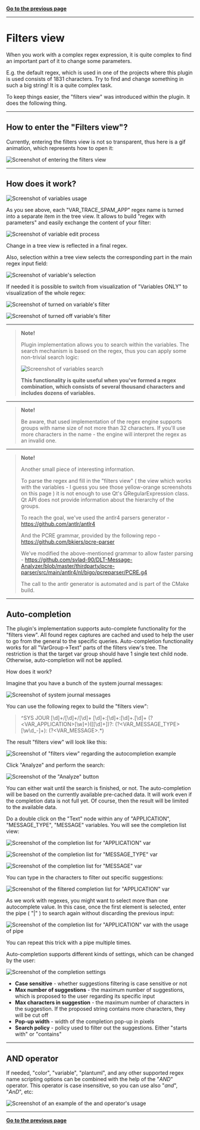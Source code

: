 [**Go to the previous page**](../../README.md)

----

# Filters view

When you work with a complex regex expression, it is quite complex to find an important part of it to change some parameters.

E.g. the default regex, which is used in one of the projects where this plugin is used consists of 1831 characters.
Try to find and change something in such a big string! It is a quite complex task.

To keep things easier, the "filters view" was introduced within the plugin. It does the following thing.

----

## How to enter the "Filters view"?

Currently, entering the filters view is not so transparent, thus here is a gif animation, which represents how to open it:

![Screenshot of entering the filters view](./var_entering_filters_view.gif)

----

## How does it work?

![Screenshot of variables usage](./var_example.png)

As you see above, each "VAR_TRACE_SPAM_APP" regex name is turned into a separate item in the tree view. It allows to build "regex with parameters" and easily exchange the content of your filter:

![Screenshot of variable edit process](./var_edit.png)

Change in a tree view is reflected in a final regex.

Also, selection within a tree view selects the corresponding part in the main regex input field:

![Screenshot of variable's selection](./var_selection.png)

If needed it is possible to switch from visualization of "Variables ONLY" to visualization of the whole regex:

![Screenshot of turned on variable's filter](./var_filter_variables_on.png)

![Screenshot of turned off variable's filter](./var_filter_variables_off.png)

----

> **Note!**
>
> Plugin implementation allows you to search within the variables.
> The search mechanism is based on the regex, thus you can apply some non-trivial search logic:
>
> ![Screenshot of variables search](./var_search.png)
>
> **This functionality is quite useful when you've formed a regex combination, which consists of several thousand characters and includes dozens of variables.**

----

> **Note!**
>
> Be aware, that used implementation of the regex engine supports groups with name size of not more than 32 characters.
> If you'll use more characters in the name - the engine will interpret the regex as an invalid one.

----

> **Note!**
>
> Another small piece of interesting information. 
>
> To parse the regex and fill in the "filters view" ( the view which works with the variables - I guess you see those yellow-orange screenshots on this page ) it is not enough to use Qt's QRegularExpression class.
> Qt API does not provide information about the hierarchy of the groups. 
>
> To reach the goal, we've used the antlr4 parsers generator - https://github.com/antlr/antlr4
>
> And the PCRE grammar, provided by the following repo - https://github.com/bkiers/pcre-parser
>
> We've modified the above-mentioned grammar to allow faster parsing - https://github.com/svlad-90/DLT-Message-Analyzer/blob/master/thirdparty/pcre-parser/src/main/antlr4/nl/bigo/pcreparser/PCRE.g4
>
> The call to the antlr generator is automated and is part of the CMake build.

----

## Auto-completion

The plugin's implementation supports auto-complete functionality for the "filters view".
All found regex captures are cached and used to help the user to go from the general to the specific queries.
Auto-completion functionality works for all "VarGroup->Text" parts of the filters view's tree.
The restriction is that the target var group should have 1 single text child node. Otherwise, auto-completion will not be applied.

How does it work?

Imagine that you have a bunch of the system journal messages:

![Screenshot of system journal messages](./var_sys_jour_messages.png)

You can use the following regex to build the "filters view":

> ^SYS JOUR [\d]+/[\d]+/[\d]+ [\d]+:[\d]+:[\d]+\.[\d]+ (?&lt;VAR_APPLICATION&gt;[\w]+)(\[[\d]+\])?: (?&lt;VAR_MESSAGE_TYPE&gt;[\w\d_-]+): (?&lt;VAR_MESSAGE&gt;.*)

The result "filters view" will look like this:

![Screenshot of "filters view" regarding the autocompletion example](./var_auto_completion_filters_view.png)

Click "Analyze" and perform the search:

![Screenshot of the "Analyze" button](./var_analyze_button.png)

You can either wait until the search is finished, or not. The auto-completion will be based on the currently available pre-cached data.
It will work even if the completion data is not full yet. Of course, then the result will be limited to the available data.

Do a double click on the "Text" node within any of "APPLICATION", "MESSAGE_TYPE", "MESSAGE" variables.
You will see the completion list view:

![Screenshot of the completion list for "APPLICATION" var](./var_completion_list_application.png)

![Screenshot of the completion list for "MESSAGE_TYPE" var](./var_completion_list_message_type.png)

![Screenshot of the completion list for "MESSAGE" var](./var_completion_list_message.png)

You can type in the characters to filter out specific suggestions:

![Screenshot of the filtered completion list for "APPLICATION" var](./var_completion_list_application_filtered.png)

As we work with regexes, you might want to select more than one autocomplete value. In this case, once the first element is selected, enter the pipe ( "|" ) to search again without discarding the previous input:

![Screenshot of the completion list for "APPLICATION" var with the usage of pipe](./var_completion_list_application_pipe.png)

You can repeat this trick with a pipe multiple times.

Auto-completion supports different kinds of settings, which can be changed by the user:

![Screenshot of the completion settings](./var_completion_settings.png)

- **Case sensitive** - whether suggestions filtering is case sensitive or not
- **Max number of suggestions** - the maximum number of suggestions, which is proposed to the user regarding its specific input
- **Max characters in suggestion** - the maximum number of characters in the suggestion. If the proposed string contains more characters, they will be cut off
- **Pop-up width** - width of the completion pop-up in pixels
- **Search policy** - policy used to filter out the suggestions. Either "starts with" or "contains"

----

## AND operator

If needed, "color", "variable", "plantuml", and any other supported regex name scripting options can be combined with the help of the "_AND_" operator. This operator is case insensitive, so you can use also "_and_", "_AnD_", etc:

![Screenshot of an example of the and operator's usage](./var_and_operator.png)

----

[**Go to the previous page**](../../README.md)